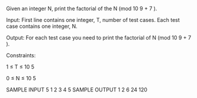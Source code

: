 Given an integer N, print the factorial of the N (mod 
10
9
+
7
).

Input:
First line contains one integer, T, number of test cases.
Each test case contains one integer, N.

Output:
For each test case you need to print the factorial of N (mod 
10
9
+
7
).

Constraints:

1
≤
T
≤
10
5


0
≤
N
≤
10
5

SAMPLE INPUT 
5
1
2
3
4
5
SAMPLE OUTPUT 
1
2
6
24
120